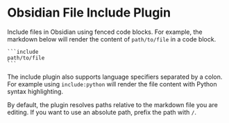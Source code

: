 # Obsidian File Include Plugin

Include files in Obsidian using fenced code blocks. For example, the markdown below will render the content of `path/to/file` in a code block.

    ```include
    path/to/file
    ```

The include plugin also supports language specifiers separated by a colon. For example using `include:python` will render the file content with Python syntax highlighting.

By default, the plugin resolves paths relative to the markdown file you are editing. If you want to use an absolute path, prefix the path with `/`.
